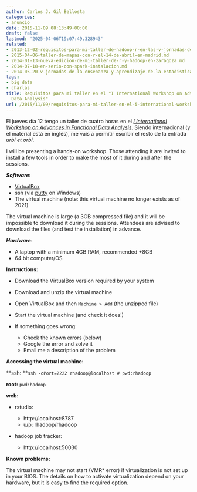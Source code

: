 ```yaml
---
author: Carlos J. Gil Bellosta
categories:
- anuncio
date: 2015-11-09 08:13:49+00:00
draft: false
lastmod: '2025-04-06T19:07:49.328943'
related:
- 2013-12-02-requisitos-para-mi-taller-de-hadoop-r-en-las-v-jornadas-de-usuarios-de-r.md
- 2015-04-06-taller-de-mapas-con-r-el-14-de-abril-en-madrid.md
- 2014-01-13-nueva-edicion-de-mi-taller-de-r-y-hadoop-en-zaragoza.md
- 2014-07-18-en-serio-con-spark-instalacion.md
- 2014-05-20-v-jornadas-de-la-ensenanza-y-aprendizaje-de-la-estadistica-y-la-investigacion-operativa-2.md
tags:
- big data
- charlas
title: Requisitos para mi taller en el "I International Workshop on Advances in Functional
  Data Analysis"
url: /2015/11/09/requisitos-para-mi-taller-en-el-i-international-workshop-on-advances-in-functional-data-analysis/
---
```


El jueves día 12 tengo un taller de cuatro horas en el [_I International Workshop on Advances in Functional Data Analysis_](http://www.est.uc3m.es/iwafda/). Siendo internacional (y el material está en inglés), me vais a permitir escribir el resto de la entrada _urbi et orbi_.

I will be presenting a hands-on workshop. Those attending it are invited to install a few tools in order to make the most of it during and after the sessions.

**_Software_:**

* [VirtualBox](https://www.virtualbox.org/wiki/Downloads)
* ssh (via [putty](http://www.chiark.greenend.org.uk/~sgtatham/putty/download.html) on Windows)
* The virtual machine (note: this virtual machine no longer exists as of 2021)

The virtual machine is large (a 3GB compressed file) and it will be impossible to download it during the sessions. Attendees are advised to download the files (and test the installation) in advance.

**_Hardware_:**

* A laptop with a minimum 4GB RAM, recommended +8GB
* 64 bit computer/OS

**Instructions:**

* Download the VirtualBox version required by your system
* Download and unzip the virtual machine
* Open VirtualBox and then `Machine > Add` (the unzipped file)
* Start the virtual machine (and check it does!)
* If something goes wrong:

	* Check the known errors (below)
	* Google the error and solve it
	* Email me a description of the problem


**Accessing the virtual machine:**

**ssh: **`ssh -oPort=2222 rhadoop@localhost # pwd:rhadoop`

**root:** `pwd:hadoop`

**web:**

* rstudio:

	* http://localhost:8787
	* u/p: rhadoop/rhadoop

* hadoop job tracker:

	* http://localhost:50030


**Known problems:**

The virtual machine may not start (VMR* error) if virtualization is not set up in your BIOS. The details on how to activate virtualization depend on your hardware, but it is easy to find the required option.